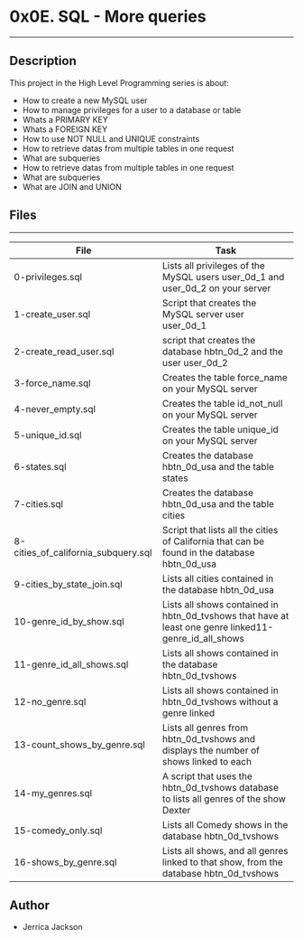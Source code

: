 #  0x0E. SQL - More queries
---


## Description
This project in the High Level Programming series is about:
* How to create a new MySQL user
* How to manage privileges for a user to a database or table
* Whats a PRIMARY KEY
* Whats a FOREIGN KEY
* How to use NOT NULL and UNIQUE constraints
* How to retrieve datas from multiple tables in one request
* What are subqueries
* How to retrieve datas from multiple tables in one request
* What are subqueries
* What are JOIN and UNION


## Files
---
File|Task
---|---
0-privileges.sql | Lists all privileges of the MySQL users user_0d_1 and user_0d_2 on your server
1-create_user.sql | Script that creates the MySQL server user user_0d_1
2-create_read_user.sql | script that creates the database hbtn_0d_2 and the user user_0d_2
3-force_name.sql | Creates the table force_name on your MySQL server
4-never_empty.sql | Creates the table id_not_null on your MySQL server
5-unique_id.sql | Creates the table unique_id on your MySQL server
6-states.sql | Creates the database hbtn_0d_usa and the table states
7-cities.sql | Creates the database hbtn_0d_usa and the table cities
8-cities_of_california_subquery.sql | Script that lists all the cities of California that can be found in the database hbtn_0d_usa
9-cities_by_state_join.sql | Lists all cities contained in the database hbtn_0d_usa
10-genre_id_by_show.sql | Lists all shows contained in hbtn_0d_tvshows that have at least one genre linked11-genre_id_all_shows
11-genre_id_all_shows.sql | Lists all shows contained in the database hbtn_0d_tvshows
12-no_genre.sql | Lists all shows contained in hbtn_0d_tvshows without a genre linked
13-count_shows_by_genre.sql | Lists all genres from hbtn_0d_tvshows and displays the number of shows linked to each
14-my_genres.sql | A script that uses the hbtn_0d_tvshows database to lists all genres of the show Dexter
15-comedy_only.sql | Lists all Comedy shows in the database hbtn_0d_tvshows
16-shows_by_genre.sql | Lists all shows, and all genres linked to that show, from the database hbtn_0d_tvshows


## Author
* Jerrica Jackson
